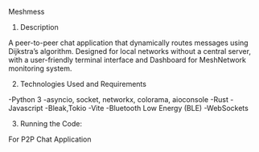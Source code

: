 Meshmess

1. Description

A peer-to-peer chat application that dynamically routes messages using Dijkstra’s algorithm. Designed for local networks without a central server, with a user-friendly terminal interface and Dashboard for MeshNetwork monitoring system.


2. Technologies Used and Requirements

-Python 3
-asyncio, socket, networkx, colorama, aioconsole
-Rust
-Javascript
-Bleak,Tokio
-Vite
-Bluetooth Low Energy (BLE)
-WebSockets

3. Running the Code:

For P2P Chat Application
